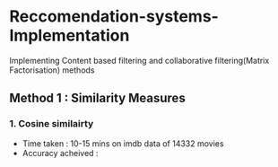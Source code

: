 # Reccomendation-systems-Implementation
Implementing Content based filtering and collaborative filtering(Matrix Factorisation) methods

## Method 1 : Similarity Measures
### 1. Cosine similairty
  * Time taken : 10-15 mins on imdb data of 14332 movies
  * Accuracy acheived :  
